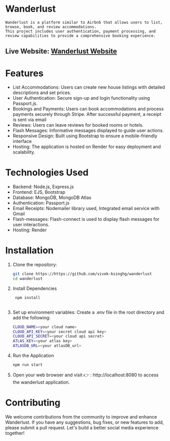 # Wanderlust

    Wanderlust is a platform similar to Airbnb that allows users to list, browse, book, and review accommodations.
    This project includes user authentication, payment processing, and review capabilities to provide a comprehensive booking experience.

## Live Website: [Wanderlust Website](https://wanderlust-acmk.onrender.com/listings)

# Features
- List Accommodations: Users can create new house listings with detailed descriptions and set prices.
- User Authentication: Secure sign-up and login functionality using Passport.js.
- Bookings and Payments: Users can book accommodations and process payments securely through Stripe. After successful payment, a receipt is sent via email
- Reviews: Users can leave reviews for booked rooms or hotels.
- Flash Messages: Informative messages displayed to guide user actions.
- Responsive Design: Built using Bootstrap to ensure a mobile-friendly interface
- Hosting: The application is hosted on Render for easy deployment and scalability.

# Technologies Used
- Backend: Node.js, Express.js
- Frontend: EJS, Bootstrap
- Database: MongoDB, MongoDB Atlas
- Authentication: Passport.js
- Email Receipts: Nodemailer library used, Integrated email service with Gmail
- Flash-messages: Flash-connect is used to display flash messages for user interactions.
- Hosting: Render

# Installation

1. Clone the repository:
   ```bash
   git clone https://https://github.com/vivek-ksinghg/wanderlust
   cd wanderlust

   
2. Install Dependencies
   ```bash
    npm install
      
3. Set up environment variables: Create a .env file in the root directory and add the following:
   ```bash
   CLOUD_NAME=<your cloud name>
   CLOUD_API_KEY=<your secret cloud api key>
   CLOUD_API_SECRET=<your cloud api secret>
   ATLAS_KEY=<your atlas key>
   ATLASDB_URL=<your atlasDB_url>

4. Run the Application
     ```bash
    npm run start

5. Open your web browser and visit 👉 : http://localhost:8080 to access the wanderlust application.

# Contributing

  We welcome contributions from the community to improve and enhance Wanderlust. If you have any suggestions, bug fixes, or new features to add, please submit a pull request. Let's build a better social media       experience together!
          
    
    
      
   
  
  
